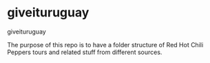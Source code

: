# giveituruguay
giveituruguay

The purpose of this repo is to have a folder structure of Red Hot Chili Peppers tours and related stuff from different sources.
